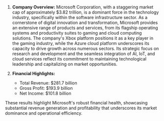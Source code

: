 1. **Company Overview:**
   Microsoft Corporation, with a staggering market cap of approximately $3.82 trillion, is a dominant force in the technology industry, specifically within the software infrastructure sector. As a cornerstone of digital innovation and transformation, Microsoft provides an extensive range of products and services, from its flagship operating systems and productivity suites to gaming and cloud computing solutions. The company's Xbox platform positions it as a key player in the gaming industry, while the Azure cloud platform underscores its capacity to drive growth across numerous sectors. Its strategic focus on research and development and the seamless integration of AI, IoT, and cloud services reflect its commitment to maintaining technological leadership and capitalizing on market opportunities.

2. **Financial Highlights:**
   - Total Revenue: $281.7 billion
   - Gross Profit: $193.9 billion
   - Net Income: $101.8 billion

These results highlight Microsoft's robust financial health, showcasing substantial revenue generation and profitability that underscores its market dominance and operational efficiency.